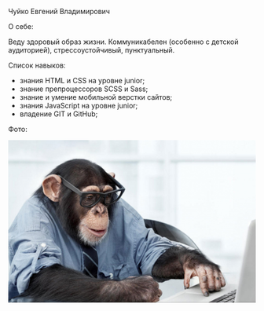 Чуйко Евгений Владимирович 

О себе:

Веду здоровый образ жизни. Коммуникабелен (особенно с детской аудиторией), стрессоустойчивый, пунктуальный. 

Список навыков:

- знания HTML и CSS на уровне junior;
- знание препроцессоров SCSS и Sass;
- знание и умение мобильной верстки сайтов;
- знания JavaScript на уровне junior;
- владение GIT и GitHub;

Фото: 

![Photo.jpg](img/Photo.jpg)




